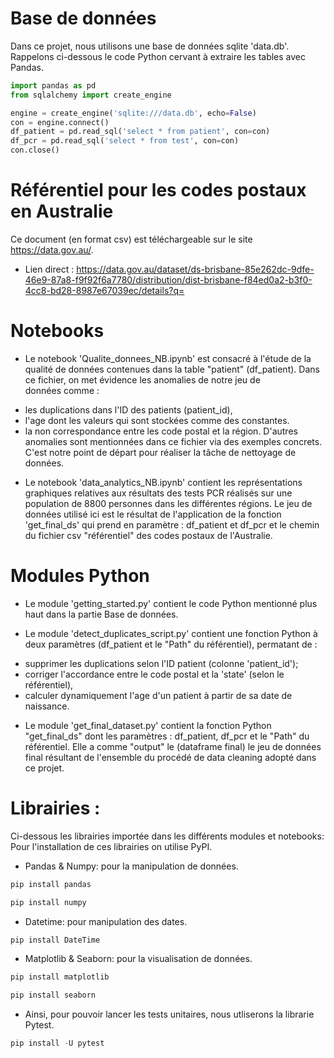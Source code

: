 # Base de données  

Dans ce projet, nous utilisons une base de données sqlite 'data.db'. 
Rappelons ci-dessous le code Python cervant à extraire les tables avec Pandas.

```python
import pandas as pd
from sqlalchemy import create_engine

engine = create_engine('sqlite:///data.db', echo=False)
con = engine.connect()
df_patient = pd.read_sql('select * from patient', con=con)
df_pcr = pd.read_sql('select * from test', con=con)
con.close()
```

# Référentiel pour les codes postaux en Australie

Ce document (en format csv) est téléchargeable sur le site https://data.gov.au/. 
- Lien direct : https://data.gov.au/dataset/ds-brisbane-85e262dc-9dfe-46e9-87a8-f9f92f6a7780/distribution/dist-brisbane-f84ed0a2-b3f0-4cc8-bd28-8987e67039ec/details?q=


# Notebooks 

- Le notebook 'Qualite_donnees_NB.ipynb' est consacré à l'étude de la qualité de données 
contenues dans la table "patient" (df_patient). Dans ce fichier, on met évidence les anomalies de notre jeu de  
données comme :
* les duplications dans l'ID des patients (patient_id), 
* l'age dont les valeurs qui sont stockées comme des constantes. 
* la non correspondance entre les code postal et la région. 
D'autres anomalies sont mentionnées dans ce fichier via des exemples concrets. 
C'est notre point de départ pour réaliser la tâche de nettoyage de données.

- Le notebook 'data_analytics_NB.ipynb' contient les représentations graphiques relatives aux résultats 
des tests PCR réalisés sur une population de 8800 personnes dans les différentes régions. 
Le jeu de données utilisé ici est le résultat de l'application de la fonction 'get_final_ds' qui prend en paramètre :
df_patient et df_pcr et le chemin du fichier csv "référentiel" des codes postaux de l'Australie. 


# Modules Python 

- Le module 'getting_started.py' contient le code Python mentionné plus haut dans la partie Base de données.

- Le module 'detect_duplicates_script.py' contient une fonction Python à deux paramètres (df_patient et le "Path" du référentiel), 
permatant de : 
* supprimer les duplications selon l'ID patient (colonne 'patient_id');
* corriger l'accordance entre le code postal et la 'state' (selon le référentiel),
* calculer dynamiquement l'age d'un patient à partir de sa date de naissance.

- Le module 'get_final_dataset.py' contient la fonction Python "get_final_ds" dont les paramètres : df_patient, df_pcr et le "Path" du référentiel. Elle a comme "output" le (dataframe final) le jeu de données final résultant de l'ensemble du procédé de data cleaning 
adopté dans ce projet. 

# Librairies :

Ci-dessous les librairies importée dans les différents modules et notebooks:
Pour l'installation de ces librairies on utilise PyPI.

- Pandas & Numpy: pour la manipulation de données.

```python
pip install pandas
``` 

```python
pip install numpy
```

- Datetime: pour manipulation des dates. 

```python
pip install DateTime
```

- Matplotlib & Seaborn: pour la visualisation de données.

```python
pip install matplotlib
```
 
```python
pip install seaborn
```

- Ainsi, pour pouvoir lancer les tests unitaires, nous utliserons 
la librarie Pytest. 

```python
pip install -U pytest
```
